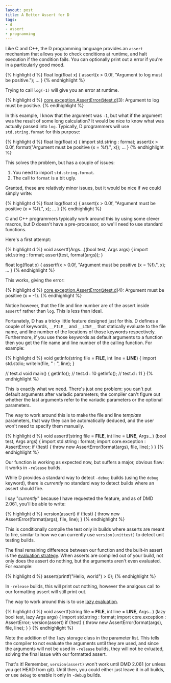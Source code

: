 ```yaml
---
layout: post
title: A Better Assert for D
tags:
- d
- assert
- programming
---
```

Like C and C++, the D programming language provides an `assert` mechanism
that allows you to check conditions at runtime, and halt execution if the
condition fails. You can optionally print out a error if you're in a
particularly good mood.

{% highlight d %}
float log(float x)
{
    assert(x > 0.0f, "Argument to log must be positive.");
    ...
}
{% endhighlight %}

Trying to call `log(-1)` will give you an error at runtime.

{% highlight d %}
core.exception.AssertError@test.d(3): Argument to log must be positive.
{% endhighlight %}

In this example, I know that the argument was `-1`, but what if the argument was
the result of some long calculation? It would be nice to know what was actually
passed into `log`. Typically, D programmers will use `std.string.format` for
this purpose:

{% highlight d %}
float log(float x)
{
    import std.string : format;
    assert(x > 0.0f, format("Argument must be positive (x = %f).", x));
    ...
}
{% endhighlight %}

This solves the problem, but has a couple of issues:

1. You need to import `std.string.format`.
2. The call to `format` is a bit ugly.

Granted, these are relatively minor issues, but it would be nice if we could
simply write:

{% highlight d %}
float log(float x)
{
    assert(x > 0.0f, "Argument must be positive (x = %f).", x);
    ...
}
{% endhighlight %}

C and C++ programmers typically work around this by using some clever macros,
but D doesn't have a pre-processor, so we'll need to use standard functions.

Here's a first attempt:

{% highlight d %}
void assertf(Args...)(bool test, Args args)
{
    import std.string : format;
    assert(test, format(args));
}

float log(float x)
{
    assertf(x > 0.0f, "Argument must be positive (x = %f).", x);
    ...
}
{% endhighlight %}

This works, giving the error:

{% highlight d %}
core.exception.AssertError@test.d(4): Argument must be positive (x = -1).
{% endhighlight %}

Notice however, that the file and line number are of the assert inside
`assertf` rather than `log`. This is less than ideal.

Fortunately, D has a tricky little feature designed just for this. D defines
a couple of keywords, `__FILE__` and `__LINE__` that statically evaluate to the
file name, and line number of the locations of those keywords respectively.
Furthermore, if you use those keywords as default arguments to a function then
you get the file name and line number of the calling function. For example:

{% highlight d %}
void getInfo(string file = __FILE__, int line = __LINE__)
{
    import std.stdio;
    writeln(file, " : ", line);
}

// test.d
void main()
{
    getInfo(); // test.d : 10
    getInfo(); // test.d : 11
}
{% endhighlight %}

This is exactly what we need. There's just one problem: you can't put default
arguments after variadic parameters; the compiler can't figure out whether
the last arguments refer to the variadic parameters or the optional parameters.

The way to work around this is to make the file and line *template* parameters,
that way they can be automatically deduced, and the user won't need to specify
them manually.

{% highlight d %}
void assertf(string file = __FILE__, int line = __LINE__, Args...)
            (bool test, Args args)
{
    import std.string : format;
    import core.exception : AssertError;
    if (!test)
    {
    	throw new AssertError(format(args), file, line);
    }
}
{% endhighlight %}

Our function is working as expected now, but suffers a major, obvious flaw: it
works in `-release` builds.

While D provides a standard way to detect `-debug` builds (using the `debug`
keyword), there is *currently* no standard way to detect builds where an assert
should fire.

I say "*currently*" because I have requested the feature, and as of
DMD 2.061, you'll be able to write:

{% highlight d %}
version(assert) if (!test)
{
    throw new AssertError(format(args), file, line);
}
{% endhighlight %}

This is conditionally compile the test only in builds where asserts are meant
to fire, similar to how we can currently use `version(unittest)` to detect
unit testing builds.

The final remaining difference between our function and the built-in assert
is the [evaluation strategy][eval]. When asserts are compiled out of your
build, not only does the assert do nothing, but the arguments aren't even
evaluated. For example:

{% highlight d %}
assert(printf("Hello, world") > 0);
{% endhighlight %}

In `-release` builds, this will print out nothing, however the analgous call
to our formatting assert will still print out.

The way to work around this is to use [lazy evaluation][lazy].

{% highlight d %}
void assertf(string file = __FILE__, int line = __LINE__, Args...)
            (lazy bool test, lazy Args args)
{
    import std.string : format;
    import core.exception : AssertError;
    version(assert) if (!test)
    {
        throw new AssertError(format(args), file, line);
    }
}
{% endhighlight %}

Note the addition of the `lazy` storage class in the parameter list. This tells
the compiler to not evaluate the arguments until they are used, and since the
arguments will not be used in `-release` builds, they will not be evluated,
solving the final issue with our formatted assert.

That's it! Remember, `version(assert)` won't work until DMD 2.061 (or unless
you get HEAD from git). Until then, you could either just leave it in all builds,
or use `debug` to enable it only in `-debug` builds.

[eval]: http://en.wikipedia.org/wiki/Evaluation_strategy
[lazy]: http://dlang.org/lazy-evaluation.html